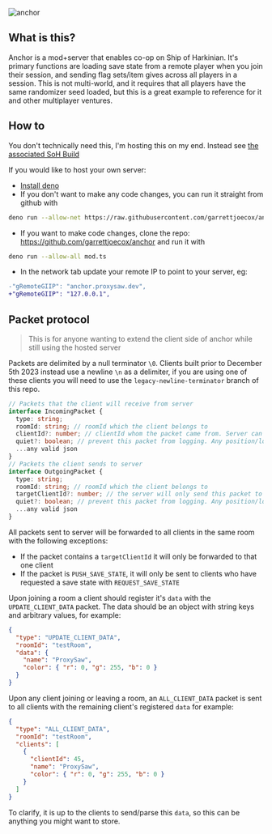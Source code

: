 ![anchor](https://github.com/garrettjoecox/OOT/assets/7316699/a8feac51-47b6-4e4c-b940-2f49fc0bc764)

## What is this?

Anchor is a mod+server that enables co-op on Ship of Harkinian. It's primary
functions are loading save state from a remote player when you join their
session, and sending flag sets/item gives across all players in a session. This
is not multi-world, and it requires that all players have the same randomizer
seed loaded, but this is a great example to reference for it and other
multiplayer ventures.

## How to

You don't technically need this, I'm hosting this on my end. Instead see
[the associated SoH Build](https://github.com/garrettjoecox/OOT/pull/52)

If you would like to host your own server:

- [Install deno](https://docs.deno.com/runtime/manual/getting_started/installation)
- If you don't want to make any code changes, you can run it straight from
  github with

```sh
deno run --allow-net https://raw.githubusercontent.com/garrettjoecox/anchor/main/mod.ts
```

- If you want to make code changes, clone the repo:
  https://github.com/garrettjoecox/anchor and run it with

```sh
deno run --allow-all mod.ts
```

- In the network tab update your remote IP to point to your server, eg:

```diff
-"gRemoteGIIP": "anchor.proxysaw.dev",
+"gRemoteGIIP": "127.0.0.1",
```

## Packet protocol

> This is for anyone wanting to extend the client side of anchor while still
> using the hosted server

Packets are delimited by a null terminator `\0`. Clients built prior to December
5th 2023 instead use a newline `\n` as a delimiter, if you are using one of
these clients you will need to use the `legacy-newline-terminator` branch of
this repo.

```ts
// Packets that the client will receive from server
interface IncomingPacket {
  type: string;
  roomId: string; // roomId which the client belongs to
  clientId?: number; // clientId whom the packet came from. Server can send packets so not always provided
  quiet?: boolean; // prevent this packet from logging. Any position/location packets should use this
  ...any valid json
}
// Packets the client sends to server
interface OutgoingPacket {
  type: string;
  roomId: string; // roomId which the client belongs to
  targetClientId?: number; // the server will only send this packet to the targetted client ID
  quiet?: boolean; // prevent this packet from logging. Any position/location packets should use this
  ...any valid json
}
```

All packets sent to server will be forwarded to all clients in the same room
with the following exceptions:

- If the packet contains a `targetClientId` it will only be forwarded to that
  one client
- If the packet is `PUSH_SAVE_STATE`, it will only be sent to clients who have
  requested a save state with `REQUEST_SAVE_STATE`

Upon joining a room a client should register it's `data` with the
`UPDATE_CLIENT_DATA` packet. The data should be an object with string keys and
arbitrary values, for example:

```json
{
  "type": "UPDATE_CLIENT_DATA",
  "roomId": "testRoom",
  "data": {
    "name": "ProxySaw",
    "color": { "r": 0, "g": 255, "b": 0 }
  }
}
```

Upon any client joining or leaving a room, an `ALL_CLIENT_DATA` packet is sent
to all clients with the remaining client's registered `data` for example:

```json
{
  "type": "ALL_CLIENT_DATA",
  "roomId": "testRoom",
  "clients": [
    {
      "clientId": 45,
      "name": "ProxySaw",
      "color": { "r": 0, "g": 255, "b": 0 }
    }
  ]
}
```

To clarify, it is up to the clients to send/parse this `data`, so this can be
anything you might want to store.
